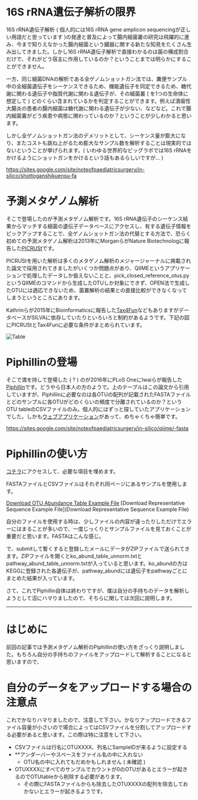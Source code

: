 # 16S rRNA遺伝子解析の限界
16S rRNA遺伝子解析 ( 個人的には16S rRNA gene amplicon sequencingが正しい用語だと思っています )の発達と普及によって腸内細菌叢の研究は飛躍的に進み、今まで知りえなかった腸内細菌という臓器に関する新たな知見をたくさん生み出してきました。しかし16S rRNA遺伝子解析で直接わかるのは菌の構成割合だけで、それがどう宿主に作用しているのか？ということまでは明らかにすることができません。

一方、同じ細菌DNAの解析である全ゲノムショットガン法では、糞便サンプル中の全細菌遺伝子をシーケンスできるため、機能遺伝子を同定できるため、糖代謝に関わる遺伝子や脂質代謝に関わる遺伝子が、その細菌叢 ( を1つの生命体に想定して ) どのくらい含まれているかを判定することができます。例えば潰瘍性大腸炎の患者の腸内細菌は糖代謝に関わる遺伝子が少ない、などなど。これで腸内細菌叢がどう疾患や病態に関わっているのか？ということが少しわかると思います。

しかし全ゲノムショットガン法のデメリットとして、シーケンス量が膨大になり、またコストも跳ね上がるため膨大なサンプル数を解析することは現実的ではないということが挙げられます。( いわゆる世界的なビッグラボでは16S rRNAをかけるようにショットガンをかけるという話もあるらしいですが… ) 

https://sites.google.com/site/noteofpaediatricsurgery/in-silico/shottoganshikuensu-fa


# 予測メタゲノム解析
そこで登場したのが予測メタゲノム解析です。16S rRNA遺伝子のシーケンス結果からマッチする細菌の遺伝子データベースにアクセスし、有する遺伝子情報をピックアップすることで、全ゲノムショットガン法の代替とする方法で、恐らく初めての予測メタゲノム解析は2013年にMorganらがNature Biotechnologに報告した[PICRUSt](http://www.nature.com/nbt/journal/v31/n9/full/nbt.2676.html)です。

PICRUStを用いた解析は多くのメタゲノム解析のメジャージャーナルに掲載された論文で採用されてきましたがいくつか問題点があり、QIIMEというアプリケーションで処理したデータしか扱えないことと、pick_closed_reference_otus.pyというQIIMEのコマンドから生成したOTUしか対象にできず、OPEN法で生成したOTUには適応できないため、菌叢解析の結果との直接比較ができなくなってしまうというところにあります。

Kathrinらが2015年にBioinformaticsに報告した[Tax4Fun](http://tax4fun.gobics.de/)などもありますがデータベースがSILVAに依存していたりといろいろと制約があるようです。下記の図にPICRUStとTax4Funに必要な条件がまとめられています。

![Table](http://journals.plos.org/plosone/article/figure/image?size=large&download=&id=10.1371/journal.pone.0166104.t002)

# Piphillinの登場
そこで満を持して登場した ( ? ) のが2016年にPLoS OneにIwaiらが報告した[Piphillin](http://journals.plos.org/plosone/article?id=10.1371/journal.pone.0166104)です。どうやら日本人の方のようで。上のテーブルはこの論文から引用していますが、Piphillinに必要なのは各OTUの配列が記載されたFASTAファイルとどのサンプルに各OTUがどのくらいの頻度で分離されているのか？というOTU tableのCSVファイルのみ。個人的にはずっと探していたアプリケーションでした。しかも[ウェブアプリケーション](http://www.secondgenome.com/solutions/resources/data-analysis-tools/piphillin/)があって、めちゃくちゃ簡単です。

https://sites.google.com/site/noteofpaediatricsurgery/in-silico/qiime/-fasta

# Piphillinの使い方
[コチラ](http://www.secondgenome.com/solutions/resources/data-analysis-tools/piphillin/)にアクセスして、必要な項目を埋めます。


FASTAファイルとCSVファイルはそれぞれ同ページにあるサンプルを使用します。

[Download OTU Abundance Table Example File](http://www.secondgenome.com/index.php/download_file/248/267/)
[Download Representative Sequence Example File](Download Representative Sequence Example File)

自分のファイルを使用する時は、少しファイルの内容が違ったりしただけでエラーにはまることが多いので、一度じっくりとサンプルファイルを見ておくことが重要だと思います。FASTAはこんな感じ。

で、submitして暫くすると登録したメールにデータがZIPファイルで送られてきます。ZIPファイルを開くとko_abund_table_unnorm.txtとpathway_abund_table_unnorm.txtが入っていると思います。ko_abundの方はKEGGに登録された各遺伝子が、pathway_abundには遺伝子をpathwayごとにまとめた結果が入っています。

さて、これでPiphillin自体は終わりですが、僕は自分の手持ちのデータを解析しようとして沼にハマりましたので、そちらに関しては次回に説明します。

______

# はじめに
前回の記事では予測メタゲノム解析のPiphillinの使い方をざっくり説明しました。もちろん自分の手持ちのファイルをアップロードして解析することになると思いますので、

# 自分のデータをアップロードする場合の注意点
これでかなりハマりましたので、注意して下さい。かなりアップロードできるファイル容量が小さいので場合によってはCSVファイルを分割してアップロードする必要があると思います。この際は特に注意をして下さい。
* CSVファイルは行名にOTUXXXX、列名にSampleIDが来るように設定する
* **アンダーバーやスペースをファイル名の中に入れない
	* OTU名の中に入れてもだめかもしれません ( 未確認 )
* OTUXXXXにすべてのサンプルでカウントが0のOTUがあるとエラーが起きるのでOTUtableから削除する必要があります。
	* その際にFASTAファイルからも除去したOTUXXXXの配列を除去しておかないとエラーが起きるようです。





